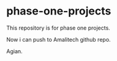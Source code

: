 # phase-one-projects
This repository is for phase one projects.

Now i can push to Amalitech github repo.

Agian.